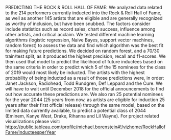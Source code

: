 PREDICTING THE ROCK & ROLL HALL OF FAME:
We analyzed data related to the 214 performers currently inducted into the Rock & Roll Hall of Fame, as well as another 145 artists that are eligible and are generally recognized as worthy of inclusion, but have been snubbed.  The factors consider include statistics such as record sales, chart success, influence among other artists, and critical acclaim.  We tested different machine learning algorithms (logistic regression, Naive Bayes, support vector machines, random forest) to assess the data and find which algorithm was the best fit for making future predictions.  We decided on random forest, and a 70/30 train/test split, as it produced the highest precision, recall and f1-scores.   We then used that model to predict the likelihood of future inductees based on the same criteria in order to predict which 5 of the 15 nominees for the class of 2019 would most likely be inducted.  The artists with the highest probability of being inducted as a result of those predictions were, in order: Janet Jackson, Radiohead, Todd Rundgren, Def Leppard and the Cure.  We will have to wait until December 2018 for the official announcements to find out how accurate these predictions are.  We also ran 25 potential nominees for the year 2044 (25 years from now, as artists are eligible for induction 25 years after their first official release) through the same model, based on the limited data currently available, to predict a potential class of 2044 (Eminem, Kanye West, Drake, Rihanna and Lil Wayne).  For project related visualizations please visit: https://public.tableau.com/profile/michael.borenstein#!/vizhome/RockHallofFame/InducteesperYear
